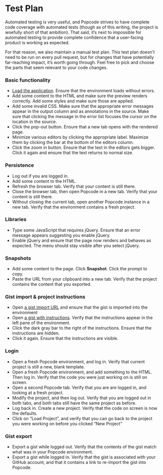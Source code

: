 # Test Plan

Automated testing is very useful, and Popcode strives to have complete code
coverage with automated tests (though as of this writing, the project is
woefully short of that ambition). That said, it’s next to impossible for
automated testing to provide complete confidence that a user-facing product is
working as expected.

For that reason, we also maintain a manual test plan. This test plan doesn’t
need to be run on every pull request, but for changes that have potentially
far-reaching impact, it’s worth going through. Feel free to pick and choose the
parts that seem relevant to your code changes.

### Basic functionality

- [Load the application](http://localhost:3000). Ensure that the environment
  loads without errors.
- Add some content to the HTML and make sure the preview renders correctly. Add
  some styles and make sure those are applied.
- Add some invalid CSS. Make sure that the appropriate error messages appear in
  the output column and as annotations in the source. Make sure that clicking
  the message in the error list focuses the cursor on the location in the
  source.
- Click the pop-out button. Ensure that a new tab opens with the rendered page.
- Minimize various editors by clicking the appropriate label. Maximize them by
  clicking the bar at the bottom of the editors column.
- Click the zoom in button. Ensure that the text in the editors gets bigger.
  Click it again and ensure that the text returns to normal size.

### Persistence

- Log out if you are logged in.
- Add some content to the HTML.
- Refresh the browser tab. Verify that your content is still there.
- Close the browser tab, then open Popcode in a new tab. Verify that your
  content is still there.
- Without closing the current tab, open another Popcode instance in a new tab.
  Verify that the environment contains a fresh project.

### Libraries

- Type some JavaScript that requires jQuery. Ensure that an error message
  appears suggesting you enable jQuery.
- Enable jQuery and ensure that the page now renders and behaves as expected.
  The menu should stay visible after you select jQuery.

### Snapshots

- Add some content to the page. Click **Snapshot**. Click the prompt to
  copy.
- Paste the URL from your clipboard into a new tab. Verify that the project
  contains the content that you exported.

### Gist import & project instructions

- Open [a gist import
  URL](http://localhost:3000/?gist=339c841617fb50c98420d9f37654039d) and ensure
  that the gist is imported into the environment
- Open [a gist with
  instructions](http://localhost:3000/?gist=911a82a17a280545858d2d8ecc557ef3).
  Verify that the instructions appear in the left pane of the environment.
- Click the dark gray bar to the right of the instructions. Ensure that the
  instructions are hidden.
- Click it again. Ensure that the instructions are visible.

### Login

- Open a fresh Popcode environment, and log in. Verify that current project is
  still a new, blank template.
- Open a fresh Popcode environment, and add something to the HTML. Then log in.
  Verify that the code you were just working on is still on screen.
- Open a second Popcode tab. Verify that you are are logged in, and looking at
  a fresh project.
- Modify the project, and then log out. Verify that you are logged out in both
  tabs, and both tabs still have the same project as before.
- Log back in. Create a new project. Verify that the code on screen is now the
  defaults.
- Click on “Load Project”, and verify that you can go back to the project you
  were working on before you clicked “New Project”

### Gist export

- Export a gist while logged out. Verify that the contents of the gist match
  what was in your Popcode environment.
- Export a gist while logged in. Verify that the gist is associated with your
  GitHub account, and that it contains a link to re-import the gist into
  Popcode.
